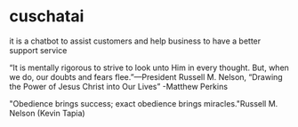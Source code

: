 # cuschatai

it is a chatbot to assist customers and help business to have a better support service

“It is mentally rigorous to strive to look unto Him in every thought. But, when we do, our doubts and fears flee.”—President Russell M. Nelson, “Drawing the Power of Jesus Christ into Our Lives”
-Matthew Perkins

"Obedience brings success; exact obedience brings miracles."Russell M. Nelson (Kevin Tapia)
